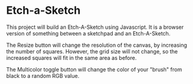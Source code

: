 # Etch-a-Sketch

This project will build an Etch-A-Sketch using Javascript. It is a browser version of something between a sketchpad and an Etch-A-Sketch. 

The Resize button will change the resolution of the canvas, by increasing the number of squares. However, the grid size will not change, so the increased squares will fit in the same area as before.

The Multicolor toggle button will change the color of your "brush" from black to a random RGB value. 